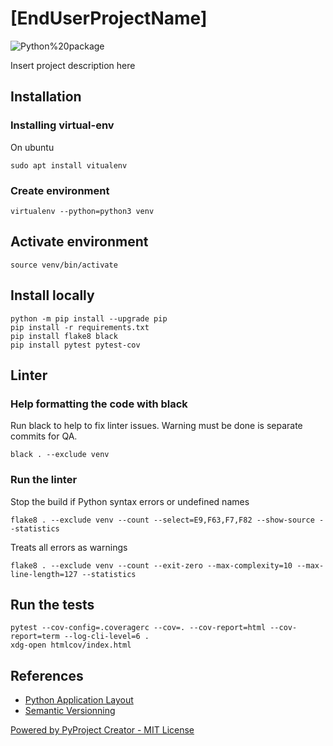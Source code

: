 # [EndUserProjectName]

![Python%20package](https://github.com/[ProjectSpace]/[ProjectName]/workflows/Python%20package/badge.svg)

Insert project description here

## Installation

### Installing virtual-env

On ubuntu

```
sudo apt install vitualenv
```

### Create environment

```
virtualenv --python=python3 venv
```

## Activate environment

```
source venv/bin/activate
```

## Install locally

```
python -m pip install --upgrade pip
pip install -r requirements.txt
pip install flake8 black
pip install pytest pytest-cov
```

## Linter

### Help formatting the code with black

Run black to help to fix linter issues. Warning must be done is separate commits for QA.

```
black . --exclude venv
```

### Run the linter

Stop the build if Python syntax errors or undefined names

```
flake8 . --exclude venv --count --select=E9,F63,F7,F82 --show-source --statistics
```

Treats all errors as warnings

```
flake8 . --exclude venv --count --exit-zero --max-complexity=10 --max-line-length=127 --statistics
```

## Run the tests

```
pytest --cov-config=.coveragerc --cov=. --cov-report=html --cov-report=term --log-cli-level=6 .
xdg-open htmlcov/index.html
```

## References

* [Python Application Layout](https://realpython.com/python-application-layouts/)
* [Semantic Versionning](https://semver.org/)

[Powered by PyProject Creator - MIT License](https://github.com/soft-r-evolutions/pyproject_creator)
